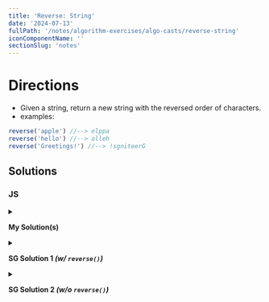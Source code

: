 ```yaml
---
title: 'Reverse: String'
date: '2024-07-13'
fullPath: '/notes/algorithm-exercises/algo-casts/reverse-string'
iconComponentName: ''
sectionSlug: 'notes'
---
```


# Directions

- Given a string, return a new string with the reversed order of characters.
- examples:
```js
reverse('apple') //--> elppa
reverse('hello') //--> olleh
reverse('Greetings!') //--> !sgniteerG
```

## Solutions

### JS

<details>

<summary>

**My Solution(s)**

</summary>

```javascript
function reverse(str) {
    return str.split('').reduce((result, char) => {
        return character + reversed;
    }, '')
}

// as one-liner:
const reverse = (str) => str.split('').reduce((result, char) => char + result, '');

```

</details>

<details>

<summary>

**SG Solution 1 _(w/ `reverse()`)_**

</summary>

```javascript
function reverse(str) {
    return str.split('').reverse().join('');
}
```

</details>

<details>

<summary>

**SG Solution 2 _(w/o `reverse()`)_**

</summary>

```javascript
function reverse(str) {
    let reversed = '';

    for (const character of str) {
        reversed = character + reversed;
    }

    return reversed;
}
```

</details>
